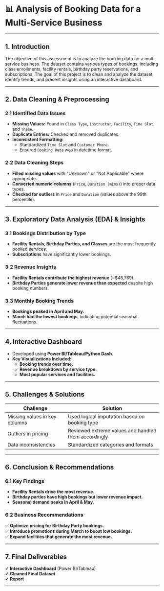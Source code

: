 # 📊 Analysis of Booking Data for a Multi-Service Business  

---

## **1. Introduction**
The objective of this assessment is to analyze the booking data for a multi-service business. The dataset contains various types of bookings, including class enrollments, facility rentals, birthday party reservations, and subscriptions. The goal of this project is to clean and analyze the dataset, identify trends, and present insights using an interactive dashboard.

---

## **2. Data Cleaning & Preprocessing**

### **2.1 Identified Data Issues**
- **Missing Values:** Found in `Class Type`, `Instructor`, `Facility`, `Time Slot`, and `Theme`.
- **Duplicate Entries:** Checked and removed duplicates.
- **Inconsistent Formatting:**
  - Standardized `Time Slot` and `Customer Phone`.
  - Ensured `Booking Date` was in datetime format.
  
### **2.2 Data Cleaning Steps**
- **Filled missing values** with "Unknown" or "Not Applicable" where appropriate.
- **Converted numeric columns** (`Price`, `Duration (mins)`) into proper data types.
- **Checked for outliers** in `Price` and `Duration` (values above the 99th percentile).

---

## **3. Exploratory Data Analysis (EDA) & Insights**

### **3.1 Bookings Distribution by Type**
- **Facility Rentals, Birthday Parties, and Classes** are the most frequently booked services.
- **Subscriptions** have significantly lower bookings.

### **3.2 Revenue Insights**
- **Facility Rentals contribute the highest revenue** (~$48,769).
- **Birthday Parties generate lower revenue than expected** despite high booking numbers.

### **3.3 Monthly Booking Trends**
- **Bookings peaked in April and May.**
- **March had the lowest bookings**, indicating potential seasonal fluctuations.

---

## **4. Interactive Dashboard**
- Developed using **Power BI/Tableau/Python Dash**.
- **Key Visualizations Included:**
  - **Booking trends over time.**
  - **Revenue breakdown by service type.**
  - **Most popular services and facilities.**

---

## **5. Challenges & Solutions**
| Challenge | Solution |
|-----------|----------|
| Missing values in key columns | Used logical imputation based on booking type |
| Outliers in pricing | Reviewed extreme values and handled them accordingly |
| Data inconsistencies | Standardized categories and formats |

---

## **6. Conclusion & Recommendations**

### **6.1 Key Findings**
- **Facility Rentals drive the most revenue.**
- **Birthday parties have high bookings but lower revenue impact.**
- **Seasonal demand peaks in April & May.**

### **6.2 Business Recommendations**
✅ **Optimize pricing for Birthday Party bookings.**  
✅ **Introduce promotions during March to boost low bookings.**  
✅ **Expand facilities that generate the most revenue.**  

---

## **7. Final Deliverables**
✔ **Interactive Dashboard** (Power BI/Tableau)  
✔ **Cleaned Final Dataset**  
✔ **Report**  
 

---

